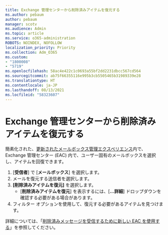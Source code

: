 ```yaml
---
title: Exchange 管理センターから削除済みアイテムを復元する
ms.author: pebaum
author: pebaum
manager: scotv
ms.audience: Admin
ms.topic: article
ms.service: o365-administration
ROBOTS: NOINDEX, NOFOLLOW
localization_priority: Priority
ms.collection: Adm_O365
ms.custom:
- "1800008"
- "5719"
ms.openlocfilehash: 58ac4e422c1c0693a55bf2dd2231dbcc567cd564
ms.sourcegitcommit: ab75f66355116e995b3cb5505465b31989339e28
ms.translationtype: HT
ms.contentlocale: ja-JP
ms.lasthandoff: 08/13/2021
ms.locfileid: "58323607"
---
```

# <a name="recover-deleted-items-from-exchange-admin-center"></a>Exchange 管理センターから削除済みアイテムを復元する

簡素化された、[更新されたメールボックス管理エクスペリエンス](https://admin.exchange.microsoft.com/#/mailboxes)内で、Exchange 管理センター (EAC) 内で、ユーザー固有のメールボックスを選択し、アイテムを回復できます。

1. [**受信者**] で [**メールボックス**] を選択します。
2. メールを復元する送信者を選択します。
3. **[削除済みアイテムを復元]** を選択します。
    - [**削除済みアイテムを復元**] を表示するには、[**…詳細**] ドロップダウンを確認する必要がある場合があります。
4. フィルター オプションを使用して、復元する必要があるアイテムを見つけます。

詳細については、「[削除済みメッセージを受信するために新しい EAC を使用する](https://docs.microsoft.com/exchange/recipients-in-exchange-online/manage-user-mailboxes/recover-deleted-messages#use-new-eac-for-recovering-deleted-messages)」を参照してください。
